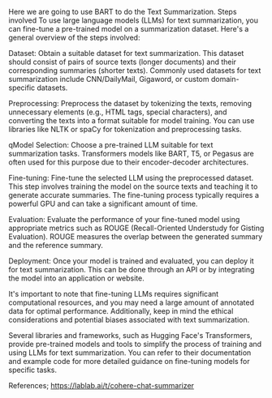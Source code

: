 Here we are going to use BART to do the Text Summarization.
Steps involved
To use large language models (LLMs) for text summarization, you can fine-tune a pre-trained model on a summarization dataset. Here's a general overview of the steps involved:

Dataset: Obtain a suitable dataset for text summarization. This dataset should consist of pairs of source texts (longer documents) and their corresponding summaries (shorter texts). Commonly used datasets for text summarization include CNN/DailyMail, Gigaword, or custom domain-specific datasets.

Preprocessing: Preprocess the dataset by tokenizing the texts, removing unnecessary elements (e.g., HTML tags, special characters), and converting the texts into a format suitable for model training. You can use libraries like NLTK or spaCy for tokenization and preprocessing tasks.

qModel Selection: Choose a pre-trained LLM suitable for text summarization tasks. Transformers models like BART, T5, or Pegasus are often used for this purpose due to their encoder-decoder architectures.

Fine-tuning: Fine-tune the selected LLM using the preprocessed dataset. This step involves training the model on the source texts and teaching it to generate accurate summaries. The fine-tuning process typically requires a powerful GPU and can take a significant amount of time.

Evaluation: Evaluate the performance of your fine-tuned model using appropriate metrics such as ROUGE (Recall-Oriented Understudy for Gisting Evaluation). ROUGE measures the overlap between the generated summary and the reference summary.

Deployment: Once your model is trained and evaluated, you can deploy it for text summarization. This can be done through an API or by integrating the model into an application or website.

It's important to note that fine-tuning LLMs requires significant computational resources, and you may need a large amount of annotated data for optimal performance. Additionally, keep in mind the ethical considerations and potential biases associated with text summarization.

Several libraries and frameworks, such as Hugging Face's Transformers, provide pre-trained models and tools to simplify the process of training and using LLMs for text summarization. You can refer to their documentation and example code for more detailed guidance on fine-tuning models for specific tasks.

References;
https://lablab.ai/t/cohere-chat-summarizer
